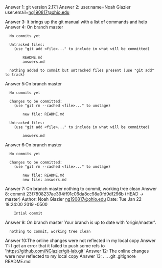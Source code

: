 Answer 1: git version 2.17.1
Answer 2: user.name=Noah Glazier
	  user.email=ng190817@ohio.edu

Answer 3: It brings up the git manual with a list of commands and help
Answer 4: On branch master
	
	  No commits yet

	  Untracked files:
		(use "git add <file>..." to include in what will be committed)

			README.md
			answers.md

	  nothing added to commit but untracked files present (use "git add" to track)
Answer 5:On branch master
	
	  No commits yet

	  Changes to be committed:
		(use "git rm --cached <file>..." to unstage)

			new file: README.md

	  Untracked files:
		(use "git add <file>..." to include in what will be committed)

			answers.md
Answer 6:On branch master
	
	  No commits yet

	  Changes to be committed:
		(use "git rm --cached <file>..." to unstage)

			new file: README.md
			new file: answers.md
Answer 7: On branch master
	  nothing to commit, working tree clean
Answer 8: commit 23f7808237ae394ff91c06da8cc98a0fd9df296b (HEAD -> master)
	  Author: Noah Glazier <ng190817@ohio.edu>
	  Date: Tue Jan 22 18:24:00 2019 -0500

		Intial commit
Answer 9: On branch master
	  Your branch is up to date with 'origin/master'.

	  nothing to commit, working tree clean
Answer 10:The online changes were not reflected in my local copy
Answer 11: I get an error that it failed to push some refs to 'https://github.com/NGlazier/git-lab.git'
Answer 12: The online changes were now reflected to my local copy
Answer 13: .  ..  .git  .gitignore  README.md

